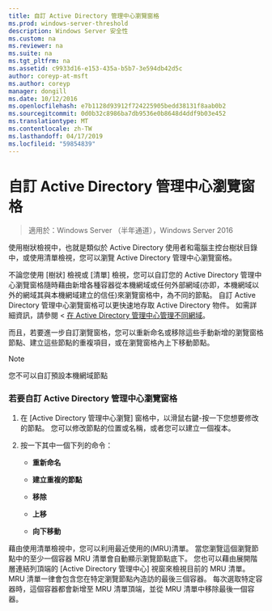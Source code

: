 ```yaml
---
title: 自訂 Active Directory 管理中心瀏覽窗格
ms.prod: windows-server-threshold
description: Windows Server 安全性
ms.custom: na
ms.reviewer: na
ms.suite: na
ms.tgt_pltfrm: na
ms.assetid: c9933d16-e153-435a-b5b7-3e594db42d5c
author: coreyp-at-msft
ms.author: coreyp
manager: dongill
ms.date: 10/12/2016
ms.openlocfilehash: e7b1128d93912f724225905bedd38131f8aab0b2
ms.sourcegitcommit: 0d0b32c8986ba7db9536e0b8648d4ddf9b03e452
ms.translationtype: MT
ms.contentlocale: zh-TW
ms.lasthandoff: 04/17/2019
ms.locfileid: "59854839"
---
```

# <a name="customize-the-active-directory-administrative-center-navigation-pane"></a>自訂 Active Directory 管理中心瀏覽窗格

>適用於：Windows Server （半年通道），Windows Server 2016

  使用樹狀檢視中，也就是類似於 Active Directory 使用者和電腦主控台樹狀目錄中，或使用清單檢視，您可以瀏覽 Active Directory 管理中心瀏覽窗格。

 不論您使用 [樹狀] 檢視或 [清單] 檢視，您可以自訂您的 Active Directory 管理中心瀏覽窗格隨時藉由新增各種容器從本機網域或任何外部網域\(亦即，本機網域以外的網域其與本機網域建立的信任\)來瀏覽窗格中，為不同的節點。 自訂 Active Directory 管理中心瀏覽窗格可以更快速地存取 Active Directory 物件。 如需詳細資訊，請參閱 <<c0> [ 在 Active Directory 管理中心管理不同網域](manage-different-domains-in-active-directory-administrative-center.md)。

 而且，若要進一步自訂瀏覽窗格，您可以重新命名或移除這些手動新增的瀏覽窗格節點、建立這些節點的重複項目，或在瀏覽窗格內上下移動節點。

> [!NOTE]
>  您不可以自訂預設本機網域節點

### <a name="to-customize-the-active-directory-administrative-center-navigation-pane"></a>若要自訂 Active Directory 管理中心瀏覽窗格

1.  在 [Active Directory 管理中心瀏覽] 窗格中，以滑鼠右鍵\-按一下您想要修改的節點。 您可以修改節點的位置或名稱，或者您可以建立一個複本。

2.  按一下其中一個下列的命令：

    -   **重新命名**

    -   **建立重複的節點**

    -   **移除**

    -   **上移**

    -   **向下移動**

 藉由使用清單檢視中，您可以利用最近使用的\(MRU\)清單。 當您瀏覽這個瀏覽節點中的至少一個容器 MRU 清單會自動顯示瀏覽節點底下。 您也可以藉由展開階層連結列頂端的 [Active Directory 管理中心] 視窗來檢視目前的 MRU 清單。 MRU 清單一律會包含您在特定瀏覽節點內造訪的最後三個容器。 每次選取特定容器時，這個容器都會新增至 MRU 清單頂端，並從 MRU 清單中移除最後一個容器。

  

